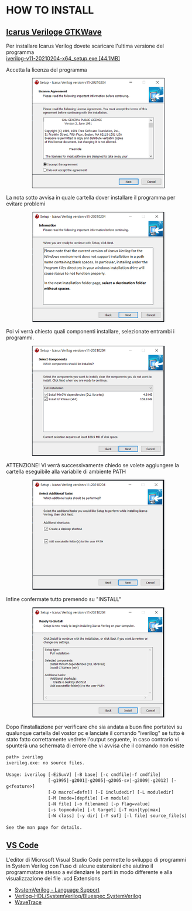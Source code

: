 # HOW TO INSTALL

## [Icarus Veriloge GTKWave](https://bleyer.org/icarus/) <br>

Per installare Icarus Verilog dovete scaricare l'ultima versione del programma <br>
[iverilog-v11-20210204-x64_setup.exe [44.1MB]](https://bleyer.org/icarus/iverilog-v11-20210204-x64_setup.exe)

Accetta la licenza del programma
<p align="center">
<img height="300" weight="400" style="align:center" src="https://github.com/fralabi/images/blob/main/COMPUTER_ENGINEERING/Capture.PNG">
</p>

La nota sotto avvisa in quale cartella dover installare il programma per evitare problemi
<p align="center">
<img height="300" weight="400" style="align:center" src="https://github.com/fralabi/images/blob/main/COMPUTER_ENGINEERING/Capture1.PNG">
</p>

Poi vi verrà chiesto quali componenti installare, selezionate entrambi i programmi.
<p align="center">
<img height="300" weight="400" style="align:center" src="https://github.com/fralabi/images/blob/main/COMPUTER_ENGINEERING/Capture2.PNG">
</p>

ATTENZIONE! Vi verrà successivamente chiedo se volete aggiungere la cartella eseguibile alla variabile di ambiente PATH
<p align="center">
<img height="300" weight="400" style="align:center" src="https://github.com/fralabi/images/blob/main/COMPUTER_ENGINEERING/Capture3.PNG">
</p>

Infine confermate tutto premendo su "INSTALL"
<p align="center">
<img height="300" weight="400" style="align:center" src="https://github.com/fralabi/images/blob/main/COMPUTER_ENGINEERING/Capture4.PNG">
</p>

Dopo l'installazione per verificare che sia andata a buon fine portatevi su qualunque cartella del vostor pc e lanciate il comando "iverilog" se tutto è stato fatto correttamente vedrete l'output seguente, in caso contrario vi spunterà una schermata di errore che vi avvisa che il comando non esiste
``` 
path> iverilog
iverilog.exe: no source files.

Usage: iverilog [-EiSuvV] [-B base] [-c cmdfile|-f cmdfile]
                [-g1995|-g2001|-g2005|-g2005-sv|-g2009|-g2012] [-g<feature>]
                [-D macro[=defn]] [-I includedir] [-L moduledir]
                [-M [mode=]depfile] [-m module]
                [-N file] [-o filename] [-p flag=value]
                [-s topmodule] [-t target] [-T min|typ|max]
                [-W class] [-y dir] [-Y suf] [-l file] source_file(s)

See the man page for details.
```

## [VS Code](https://code.visualstudio.com/download) <br>
L'editor di Microsoft Visual Studio Code permette lo sviluppo di programmi in System Verilog con l'uso di alcune estensioni che aiutino il programmatore stesso
a evidenziare le parti in modo differente e alla visualizzazione dei file .vcd
Extensions
- [SystemVerilog - Language Support](https://marketplace.visualstudio.com/items?itemName=eirikpre.systemverilog)
- [Verilog-HDL/SystemVerilog/Bluespec SystemVerilog](https://marketplace.visualstudio.com/items?itemName=mshr-h.VerilogHDL)
- [WaveTrace](https://marketplace.visualstudio.com/items?itemName=wavetrace.wavetrace)

